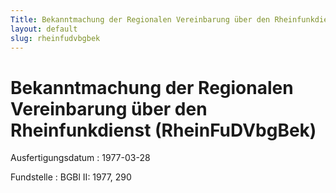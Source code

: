 ```yaml
---
Title: Bekanntmachung der Regionalen Vereinbarung über den Rheinfunkdienst
layout: default
slug: rheinfudvbgbek
---
```


# Bekanntmachung der Regionalen Vereinbarung über den Rheinfunkdienst (RheinFuDVbgBek)

Ausfertigungsdatum
:   1977-03-28

Fundstelle
:   BGBl II: 1977, 290

